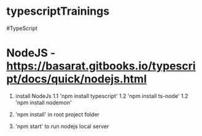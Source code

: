 # typescriptTrainings

#TypeScript


# NodeJS - https://basarat.gitbooks.io/typescript/docs/quick/nodejs.html
1. install NodeJs
1.1 'npm install typescript'
1.2 'npm install ts-node'
1.2 'npm install nodemon'

2. 'npm install' in root project folder
3. 'npm start' to run nodejs local server